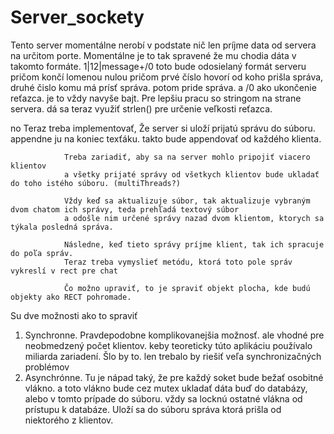 # Server_sockety

Tento server momentálne nerobí v podstate nič len príjme data od servera na určitom porte.  Momentálne je to tak spravené že mu chodia dáta v takomto formáte.
1|12|message+/0   toto bude odosielaný formát serveru  pričom končí lomenou nulou     pričom prvé číslo hovorí od koho prišla správa, druhé čislo komu má prísť správa.
potom pride správa. a /0 ako ukončenie reťazca. je to vždy navyše bajt. Pre lepšiu pracu so stringom na strane servera. dá sa teraz využiť strlen() pre určenie veľkosti reťazca.

no 
 Teraz treba implementovať, Že server si uloží prijatú správu do súboru. appendne ju na koniec texťáku.
                takto bude appendovať od každého klienta. 

                Treba zariadiť, aby sa na server mohlo pripojiť viacero klientov
                a všetky prijaté správy od všetkych klientov bude ukladať do toho istého súboru. (multiThreads?)

                Vždy keď sa aktualizuje súbor, tak aktualizuje vybraným dvom chatom ich správy, teda prehľadá textový súbor
                a odošle nim určené správy nazad dvom klientom, ktorych sa týkala posledná správa.

                Následne, keď tieto správy príjme klient, tak ich spracuje do poľa správ.
                Teraz treba vymyslieť metódu, ktorá toto pole správ vykreslí v rect pre chat

                Čo možno upraviť, to je spraviť objekt plocha, kde budú objekty ako RECT pohromade.
                
                
                

Su dve možnosti ako to spraviť
                
1. Synchronne. Pravdepodobne komplikovanejšia možnosť. ale vhodné pre neobmedzený počet klientov. keby teoreticky túto aplikáciu používalo
miliarda zariadení.  Šlo by to. len trebalo by riešiť veľa synchronizačných problémov
2. Asynchrónne. Tu je nápad taký, že pre každý soket bude bežať osobitné vlákno. a toto vlákno bude cez mutex ukladať dáta buď do databázy,
alebo v tomto prípade do súboru. vždy sa locknú ostatné vlákna od prístupu k databáze. Uloží sa do súboru správa ktorá prišla od niektorého z klientov.

